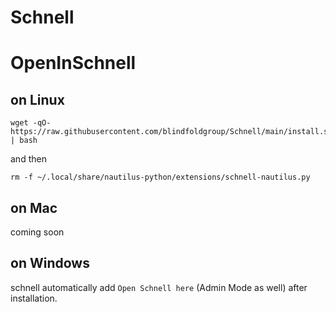 # Schnell

# OpenInSchnell

## on Linux

```
wget -qO- https://raw.githubusercontent.com/blindfoldgroup/Schnell/main/install.sh | bash

```

and then

```
rm -f ~/.local/share/nautilus-python/extensions/schnell-nautilus.py

```

## on Mac
coming soon

## on Windows

schnell automatically add `Open Schnell here` (Admin Mode as well) after installation.
